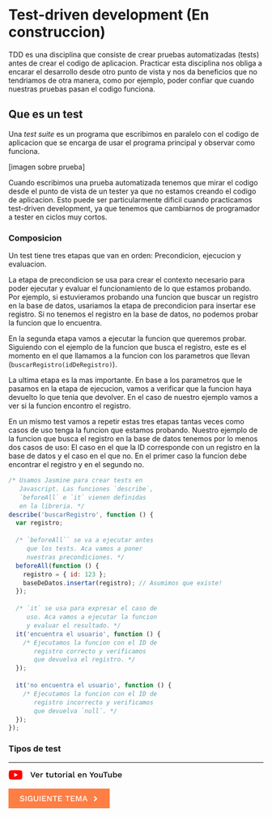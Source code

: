 # Test-driven development (En construccion)

TDD es una disciplina que consiste de crear pruebas automatizadas (tests) antes de crear el codigo de aplicacion. Practicar esta disciplina nos obliga a encarar el desarrollo desde otro punto de vista y nos da beneficios que no tendriamos de otra manera, como por ejemplo, poder confiar que cuando nuestras pruebas pasan el codigo funciona.

## Que es un test

Una *test suite* es un programa que escribimos en paralelo con el codigo de aplicacion que se encarga de usar el programa principal y observar como funciona.

[imagen sobre prueba]

Cuando escribimos una prueba automatizada tenemos que mirar el codigo desde el punto de vista de un tester ya que no estamos creando el codigo de aplicacion. Esto puede ser particularmente dificil cuando practicamos test-driven development, ya que tenemos que cambiarnos de programador a tester en ciclos muy cortos.

### Composicion

Un test tiene tres etapas que van en orden: Precondicion, ejecucion y evaluacion.

La etapa de precondicion se usa para crear el contexto necesario para poder ejecutar y evaluar el funcionamiento de lo que estamos probando. Por ejemplo, si estuvieramos probando una funcion que buscar un registro en la base de datos, usariamos la etapa de precondicion para insertar ese registro. Si no tenemos el registro en la base de datos, no podemos probar la funcion que lo encuentra.

En la segunda etapa vamos a ejecutar la funcion que queremos probar. Siguiendo con el ejemplo de la funcion que busca el registro, este es el momento en el que llamamos a la funcion con los parametros que llevan (`buscarRegistro(idDeRegistro)`).

La ultima etapa es la mas importante. En base a los parametros que le pasamos en la etapa de ejecucion, vamos a verificar que la funcion haya devuelto lo que tenia que devolver. En el caso de nuestro ejemplo vamos a ver si la funcion encontro el registro.

En un mismo test vamos a repetir estas tres etapas tantas veces como casos de uso tenga la funcion que estamos probando. Nuestro ejemplo de la funcion que busca el registro en la base de datos tenemos por lo menos dos casos de uso: El caso en el que la ID corresponde con un registro en la base de datos y el caso en el que no. En el primer caso la funcion debe encontrar el registro y en el segundo no.


```javascript
/* Usamos Jasmine para crear tests en
   Javascript. Las funciones `describe`,
   `beforeAll` e `it` vienen definidas
   en la libreria. */
describe('buscarRegistro', function () {
  var registro;

  /* `beforeAll`` se va a ejecutar antes
     que los tests. Aca vamos a poner
     nuestras precondiciones. */
  beforeAll(function () {
    registro = { id: 123 };
    baseDeDatos.insertar(registro); // Asumimos que existe!
  });

  /* `it` se usa para expresar el caso de
     uso. Aca vamos a ejecutar la funcion
     y evaluar el resultado. */
  it('encuentra el usuario', function () {
    /* Ejecutamos la funcion con el ID de
       registro correcto y verificamos
       que devuelva el registro. */
  });

  it('no encuentra el usuario', function () {
    /* Ejecutamos la funcion con el ID de
       registro incorrecto y verificamos
       que devuelva `null`. */
  });
});
```

### Tipos de test

<hr />

[![Ver en YouTube](../youtube.png)](https://www.youtube.com/watch?v=qs6LNiqffGk)

[![Siguiente](../next.png)](../)
